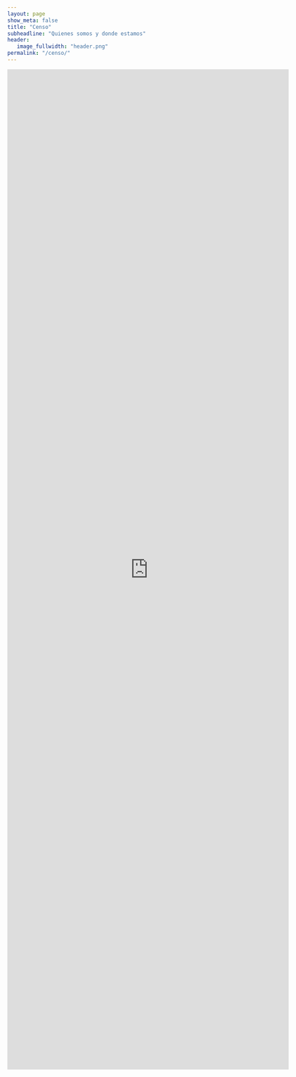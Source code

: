 ```yaml
---
layout: page
show_meta: false
title: "Censo"
subheadline: "Quienes somos y donde estamos"
header:
   image_fullwidth: "header.png"
permalink: "/censo/"
---
```


<iframe src="https://docs.google.com/forms/d/e/1FAIpQLSeHNOefe8CwAxUxGN8dp6XWyIKtwvpytDxJrL9Unz_jZWGWiw/viewform?embedded=true" width="640" height="2275" frameborder="0" marginheight="0" marginwidth="0">Cargando…</iframe>